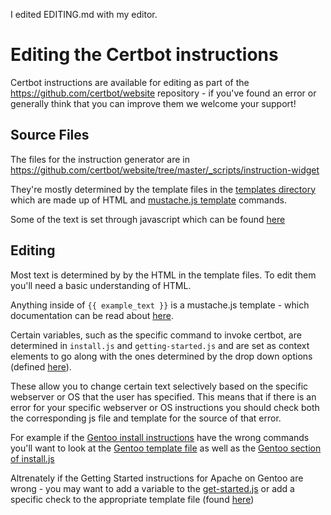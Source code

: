I edited EDITING.md with my editor.
# Editing the Certbot instructions
Certbot instructions are available for editing as part of the https://github.com/certbot/website repository - if you've found an error or generally think that you can improve them we welcome your support!
## Source Files
The files for the instruction generator are in https://github.com/certbot/website/tree/master/_scripts/instruction-widget  

They're mostly determined by the template files in the [templates directory](https://github.com/certbot/website/tree/master/_scripts/instruction-widget/templates) which are made up of HTML and [mustache.js template](https://mustache.github.io/) commands.  

Some of the text is set through javascript which can be found [here](https://github.com/certbot/website/blob/master/_scripts/instruction-widget/install.js)

## Editing
Most text is determined by by the HTML in the template files. To edit them you'll need a basic understanding of HTML.  

Anything inside of `{{ example_text }}` is a mustache.js template - which documentation can be read about [here](https://mustache.github.io/mustache.5.html).   

Certain variables, such as the specific command to invoke certbot, are determined in `install.js` and `getting-started.js` and are set as context elements to go along with the ones determined by the drop down options (defined [here](https://github.com/certbot/website/blob/master/_scripts/instruction-widget/data/inputs.json)).  

These allow you to change certain text selectively based on the specific webserver or OS that the user has specified. This means that if there is an error for your specific webserver or OS instructions you should check both the corresponding js file and template for the source of that error.  

For example if the [Gentoo install instructions](https://certbot.eff.org/#gentoo-apache) have the wrong commands you'll want to look at the [Gentoo template file](https://github.com/certbot/website/blob/master/_scripts/instruction-widget/templates/install/gentoo.html) as well as the [Gentoo section of install.js](https://github.com/certbot/website/blob/master/_scripts/instruction-widget/install.js#L122)

Altrenately if the Getting Started instructions for Apache on Gentoo are wrong - you may want to add a variable to the [get-started.js](https://github.com/certbot/website/blob/master/_scripts/instruction-widget/get-started.js) or add a specific check to the appropriate template file (found [here](https://github.com/certbot/website/tree/master/_scripts/instruction-widget/templates/getting-started))
